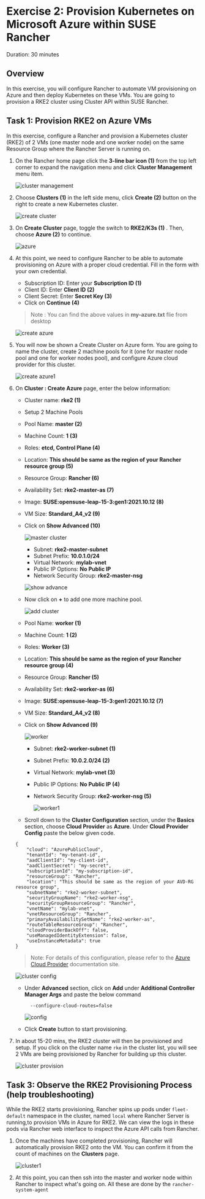# Exercise 2: Provision Kubernetes on Microsoft Azure within SUSE Rancher

Duration: 30 minutes


## Overview

In this exercise, you will configure Rancher to automate VM provisioning on Azure and then deploy Kubernetes on these VMs. You are going to provision a RKE2 cluster using Cluster API within SUSE Rancher.


## Task 1: Provision RKE2 on Azure VMs

In this exercise, configure a Rancher and provision a Kubernetes cluster (RKE2) of 2 VMs (one master node and one worker node) on the same Resource Group where the Rancher Server is running on. 


1. On the Rancher home page click the **3-line bar icon (1)** from the top left corner to expand the navigation menu and click **Cluster Management** menu item.

    ![cluster management](../main/Images/cluster%20management.png)
    
1. Choose **Clusters (1)** in the left side menu, click **Create (2)** button on the right to create a new Kubernetes cluster.

    ![create cluster](../main/Images/create%20cluster.png)
    
1. On **Create Cluster** page, toggle the switch to **RKE2/K3s (1)** . Then, choose **Azure (2)** to continue.

    ![azure](../main/Images/azure.png)
    
1. At this point, we need to configure Rancher to be able to automate provisioning on Azure with a proper cloud credential. Fill in the form with your own credential.
   - Subscription ID: Enter your **Subscription ID (1)**
   - Client ID: Enter **Client ID (2)**
   - Client Secret: Enter **Secret Key (3)**
   - Click on **Continue (4)**

   > Note : You can find the above values in **my-azure.txt** flie from desktop

    ![create azure](../main/Images/create%20azure.png)
    
1. You will now be shown a Create Cluster on Azure form. You are going to name the cluster, create 2 machine pools for it (one for master node pool and one for worker nodes pool), and configure Azure cloud provider for this cluster.

   ![create azure1](../main/Images/create%20azure1.png)

1. On **Cluster : Create Azure** page, enter the below information:

    - Cluster name: **rke2 (1)**
    - Setup 2 Machine Pools
    - Pool Name: **master (2)**
     - Machine Count: **1** **(3)**
     - Roles: **etcd, Control Plane (4)**
     - Location: **This should be same as the region of your Rancher resource group (5)**
     - Resource Group: **Rancher (6)**
     - Availability Set: **rke2-master-as (7)**
     - Image: **SUSE:opensuse-leap-15-3:gen1:2021.10.12 (8)**
     - VM Size: **Standard_A4_v2 (9)**
     - Click on **Show Advanced (10)**

       ![master cluster](../main/Images/master%20cluster.png)
       
       - Subnet: **rke2-master-subnet**
       - Subnet Prefix: **10.0.1.0/24**
       - Virtual Network: **mylab-vnet**
       - Public IP Options: **No Public IP**
       - Network Security Group: **rke2-master-nsg**

       ![show advance](../main/Images/show%20advance.png)
    - Now click on **+** to add one more machine pool.

      ![add cluster](../main/Images/add%20cluster.png)
      
    - Pool Name: **worker (1)**
     - Machine Count: **1 (2)**
     - Roles: **Worker (3)**
     - Location: **This should be same as the region of your Rancher resource group (4)**
     - Resource Group: **Rancher (5)**
     - Availability Set: **rke2-worker-as (6)**
     - Image: **SUSE:opensuse-leap-15-3:gen1:2021.10.12 (7)**
     - VM Size: **Standard_A4_v2 (8)**
     - Click on **Show Advanced (9)**

         ![worker](../main/Images/worker.png)
         
       - Subnet: **rke2-worker-subnet (1)**
       - Subnet Prefix: **10.0.2.0/24 (2)**
       - Virtual Network: **mylab-vnet (3)**
       - Public IP Options: **No Public IP (4)**
       - Network Security Group: **rke2-worker-nsg (5)**

          ![worker1](../main/Images/worker1.png)
          
   - Scroll down to the **Cluster Configuration** section, under the  **Basics** section, choose **Cloud Provider** as **Azure**. Under **Cloud Provider Config** paste the below given code.

    
   ```
   {
       "cloud": "AzurePublicCloud",
       "tenantId": "my-tenant-id",
       "aadClientId": "my-client-id",
       "aadClientSecret": "my-secret",
       "subscriptionId": "my-subscription-id",
       "resourceGroup": "Rancher",
       "location": "This should be same as the region of your AVD-RG resource group",
       "subnetName": "rke2-worker-subnet",
       "securityGroupName": "rke2-worker-nsg",
       "securityGroupResourceGroup": "Rancher",
       "vnetName": "mylab-vnet",
       "vnetResourceGroup": "Rancher",
       "primaryAvailabilitySetName": "rke2-worker-as",
       "routeTableResourceGroup": "Rancher",
       "cloudProviderBackOff": false,
       "useManagedIdentityExtension": false,
       "useInstanceMetadata": true
   }
   ```
   
   > Note: For details of this configuration, please refer to the [Azure Cloud Provider](https://kubernetes-sigs.github.io/cloud-provider-azure/install/configs/) documentation site.

   ![cluster config](../main/Images/cluster%20config.png)
   
   - Under **Advanced** section, click on **Add** under **Additional Controller Manager Args** and paste the below command

       ```
         --configure-cloud-routes=false
       ```
       
      ![config](../main/Images/config.png)
      
      
   - Click **Create** button to start provisioning.


1. In about 15-20 mins, the RKE2 cluster will then be provisioned and setup. If you click on the cluster name `rke` in the cluster list, you will see 2 VMs are being provisioned by Rancher for building up this cluster.
 
    ![cluster provision](../main/Images/cluster%20provision.png)
    
    
## Task 3: Observe the RKE2 Provisioning Process (help troubleshooting)

While the RKE2 starts provisioning, Rancher spins up pods under `fleet-default` namespace in the cluster, named  `local` where Rancher Server is running,to provision VMs in Azure for RKE2. We can view the logs in these pods via Rancher web interface to inspect the Azure API calls from Rancher. 

1. Once the machines have completed provisioning, Rancher will automatically provision RKE2 onto the VM. You can confirm it from the count of machines on the **Clusters** page.

      ![cluster1](../main/Images/cluster1.png)
 
3. At this point, you can then ssh into the master and worker node within Rancher to inspect what's going on. All these are done by the `rancher-system-agent`
